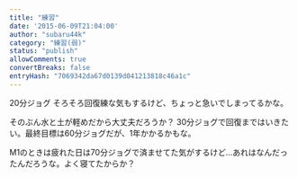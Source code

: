 ```yaml
---
title: "練習"
date: '2015-06-09T21:04:00'
author: "subaru44k"
category: "練習(弱)"
status: "publish"
allowComments: true
convertBreaks: false
entryHash: "7069342da67d0139d041213818c46a1c"
---
```

20分ジョグ
そろそろ回復練な気もするけど、ちょっと急いでしまってるかな。

そのぶん水と土が軽めだから大丈夫だろうか？
30分ジョグで回復まではいきたい。最終目標は60分ジョグだが、1年かかるかもな。

M1のときは疲れた日は70分ジョグで済ませてた気がするけど…あれはなんだったんだろうな。よく寝てたからか？
